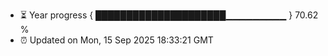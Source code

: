 - ⏳ Year progress { █████████████████████▁▁▁▁▁▁▁▁▁ } 70.62 %
- ⏰ Updated on Mon, 15 Sep 2025 18:33:21 GMT

